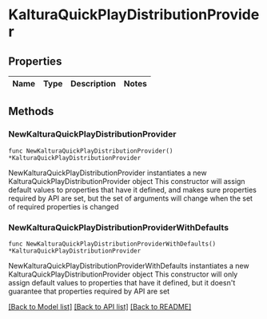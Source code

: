 # KalturaQuickPlayDistributionProvider

## Properties

Name | Type | Description | Notes
------------ | ------------- | ------------- | -------------

## Methods

### NewKalturaQuickPlayDistributionProvider

`func NewKalturaQuickPlayDistributionProvider() *KalturaQuickPlayDistributionProvider`

NewKalturaQuickPlayDistributionProvider instantiates a new KalturaQuickPlayDistributionProvider object
This constructor will assign default values to properties that have it defined,
and makes sure properties required by API are set, but the set of arguments
will change when the set of required properties is changed

### NewKalturaQuickPlayDistributionProviderWithDefaults

`func NewKalturaQuickPlayDistributionProviderWithDefaults() *KalturaQuickPlayDistributionProvider`

NewKalturaQuickPlayDistributionProviderWithDefaults instantiates a new KalturaQuickPlayDistributionProvider object
This constructor will only assign default values to properties that have it defined,
but it doesn't guarantee that properties required by API are set


[[Back to Model list]](../README.md#documentation-for-models) [[Back to API list]](../README.md#documentation-for-api-endpoints) [[Back to README]](../README.md)


